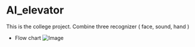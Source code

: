 # AI_elevator
This is the college project. Combine three recognizer ( face, sound, hand )

* Flow chart 
![Image](https://github.com/Todoorno/AI_elevator/blob/master/footprint/flowchart.jpg)
